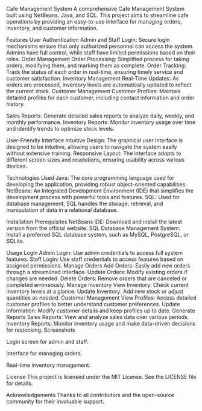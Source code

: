 Cafe Management System
A comprehensive Cafe Management System built using NetBeans, Java, and SQL. This project aims to streamline cafe operations by providing an easy-to-use interface for managing orders, inventory, and customer information.

Features
User Authentication
Admin and Staff Login: Secure login mechanisms ensure that only authorized personnel can access the system. Admins have full control, while staff have limited permissions based on their roles.
Order Management
Order Processing: Simplified process for taking orders, modifying them, and marking them as complete.
Order Tracking: Track the status of each order in real-time, ensuring timely service and customer satisfaction.
Inventory Management
Real-Time Updates: As orders are processed, inventory levels are automatically updated to reflect the current stock.
Customer Management
Customer Profiles: Maintain detailed profiles for each customer, including contact information and order history.

Sales Reports: Generate detailed sales reports to analyze daily, weekly, and monthly performance.
Inventory Reports: Monitor inventory usage over time and identify trends to optimize stock levels.

User-Friendly Interface
Intuitive Design: The graphical user interface is designed to be intuitive, allowing users to navigate the system easily without extensive training.
Responsive Layout: The interface adapts to different screen sizes and resolutions, ensuring usability across various devices.

Technologies Used
Java: The core programming language used for developing the application, providing robust object-oriented capabilities.
NetBeans: An Integrated Development Environment (IDE) that simplifies the development process with powerful tools and features.
SQL: Used for database management, SQL handles the storage, retrieval, and manipulation of data in a relational database.

Installation
Prerequisites
NetBeans IDE: Download and install the latest version from the official website.
SQL Database Management System: Install a preferred SQL database system, such as MySQL, PostgreSQL, or SQLite.

Usage
Login
Admin Login: Use admin credentials to access full system features.
Staff Login: Use staff credentials to access features based on assigned permissions.
Manage Orders
Add Orders: Easily add new orders through a streamlined interface.
Update Orders: Modify existing orders if changes are needed.
Delete Orders: Remove orders that are canceled or completed erroneously.
Manage Inventory
View Inventory: Check current inventory levels at a glance.
Update Inventory: Add new stock or adjust quantities as needed.
Customer Management
View Profiles: Access detailed customer profiles to better understand customer preferences.
Update Information: Modify customer details and keep profiles up to date.
Generate Reports
Sales Reports: View and analyze sales data over various periods.
Inventory Reports: Monitor inventory usage and make data-driven decisions for restocking.
Screenshots

Login screen for admin and staff.


Interface for managing orders.


Real-time inventory management.

License
This project is licensed under the MIT License. See the LICENSE file for details.

Acknowledgements
Thanks to all contributors and the open-source community for their invaluable support.
